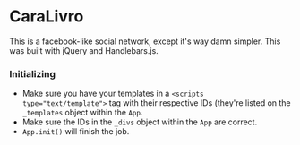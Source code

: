 # CaraLivro

This is a facebook-like social network, except it's way damn simpler. This was built with jQuery and Handlebars.js.

### Initializing
  - Make sure you have your templates in a `<scripts type="text/template">` tag with their respective IDs (they're listed on the `_templates` object within the `App`.
  - Make sure the IDs in the `_divs` object within the `App` are correct.
  - `App.init()` will finish the job.

